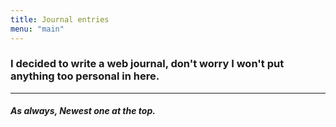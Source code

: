 ```yaml
---
title: Journal entries
menu: "main"
---
```


### I decided to write a web journal, don't worry I won't put anything too personal in here.
---
##### As always, Newest one at the top.
